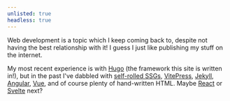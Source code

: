 ```yaml
---
unlisted: true
headless: true
---
```


Web development is a topic which I keep coming back to, despite not having the best relationship with it! I guess I just like publishing my stuff on the internet.

My most recent experience is with [Hugo](https://gohugo.io/) (the framework this site is written in!), but in the past I've dabbled with [self-rolled SSGs](https://github.com/SirLich/pyml-mini), [VitePress](https://vitepress.dev/), [Jekyll](https://jekyllrb.com/), [Angular](https://angular.dev/), [Vue](https://vuejs.org/), and of course plenty of hand-written HTML. Maybe [React](https://react.dev/) or [Svelte](https://svelte.dev/) next?